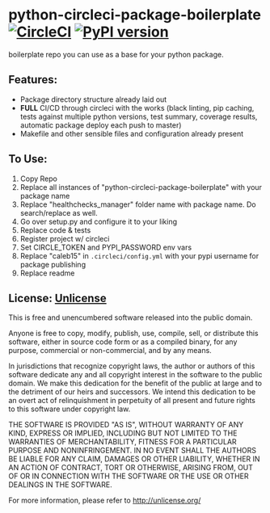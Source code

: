 # python-circleci-package-boilerplate [![CircleCI](https://circleci.com/gh/15five/python-circleci-package-boilerplate.svg?style=svg&circle-token=f6c8494ec308088a8a65fe79e366763b02b38d9b)](https://circleci.com/gh/15five/python-circleci-package-boilerplate) [![PyPI version](https://badge.fury.io/py/python-circleci-package-boilerplate.svg)](https://badge.fury.io/py/python-circleci-package-boilerplate)
boilerplate repo you can use as a base for your python package.

## Features:
* Package directory structure already laid out
* **FULL** CI/CD through circleci with the works (black linting, pip caching, tests against multiple python versions, test summary, coverage results, automatic package deploy each push to master)
* Makefile and other sensible files and configuration already present

## To Use:
1. Copy Repo
2. Replace all instances of "python-circleci-package-boilerplate" with your package name
3. Replace "healthchecks_manager" folder name with package name. Do search/replace as well.
4. Go over setup.py and configure it to your liking
4. Replace code & tests
5. Register project w/ circleci
6. Set CIRCLE_TOKEN and PYPI_PASSWORD env vars
7. Replace "caleb15" in `.circleci/config.yml` with your pypi username for package publishing
8. Replace readme

## License: [Unlicense](https://unlicense.org/)

This is free and unencumbered software released into the public domain.

Anyone is free to copy, modify, publish, use, compile, sell, or
distribute this software, either in source code form or as a compiled
binary, for any purpose, commercial or non-commercial, and by any
means.

In jurisdictions that recognize copyright laws, the author or authors
of this software dedicate any and all copyright interest in the
software to the public domain. We make this dedication for the benefit
of the public at large and to the detriment of our heirs and
successors. We intend this dedication to be an overt act of
relinquishment in perpetuity of all present and future rights to this
software under copyright law.

THE SOFTWARE IS PROVIDED "AS IS", WITHOUT WARRANTY OF ANY KIND,
EXPRESS OR IMPLIED, INCLUDING BUT NOT LIMITED TO THE WARRANTIES OF
MERCHANTABILITY, FITNESS FOR A PARTICULAR PURPOSE AND NONINFRINGEMENT.
IN NO EVENT SHALL THE AUTHORS BE LIABLE FOR ANY CLAIM, DAMAGES OR
OTHER LIABILITY, WHETHER IN AN ACTION OF CONTRACT, TORT OR OTHERWISE,
ARISING FROM, OUT OF OR IN CONNECTION WITH THE SOFTWARE OR THE USE OR
OTHER DEALINGS IN THE SOFTWARE.

For more information, please refer to <http://unlicense.org/>

